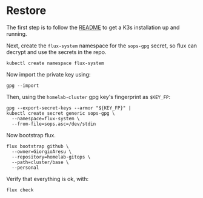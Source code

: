 # Restore

The first step is to follow the [README](./README.md) to get a K3s installation up and running.

Next, create the `flux-system` namespace for the `sops-gpg` secret, so flux can decrypt and use the secrets in the repo.

```shell
kubectl create namespace flux-system
```

Now import the private key using:

```shell
gpg --import
```

Then, using the `homelab-cluster` gpg key's fingerprint as `$KEY_FP`:

```shell
gpg --export-secret-keys --armor "${KEY_FP}" |
kubectl create secret generic sops-gpg \
  --namespace=flux-system \
  --from-file=sops.asc=/dev/stdin
```

Now bootstrap flux.

```shell
flux bootstrap github \
  --owner=GiorgioAresu \
  --repository=homelab-gitops \
  --path=cluster/base \
  --personal
```

Verify that everything is ok, with:

```shell
flux check
```
